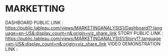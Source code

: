 # MARKETTING

DASHBOARD PUBLIC LINK : https://public.tableau.com/views/MARKETINGANALYSIS1/Dashboard1?:language=en-US&:display_count=n&:origin=viz_share_link
STORY PUBLIC LINK : https://public.tableau.com/views/MARKETINGANALYSIS1/Story1?:language=en-US&:display_count=n&:origin=viz_share_link
VIDEO DEMONSTRATION LINK : 
